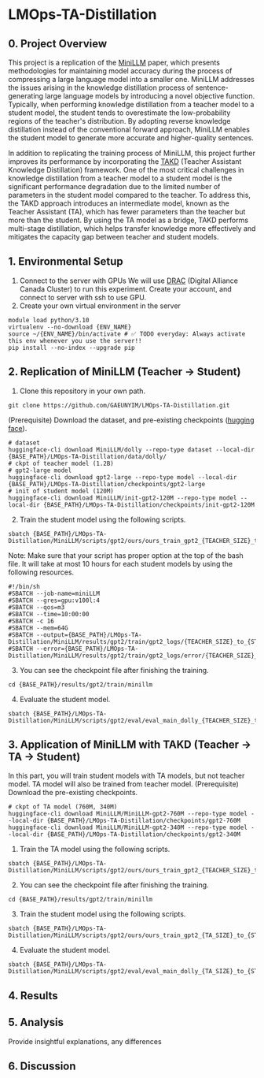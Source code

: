 # LMOps-TA-Distillation

## 0. Project Overview
This project is a replication of the [MiniLLM](https://arxiv.org/abs/2306.08543) paper, which presents methodologies for maintaining model accuracy during the process of compressing a large language model into a smaller one. MiniLLM addresses the issues arising in the knowledge distillation process of sentence-generating large language models by introducing a novel objective function. Typically, when performing knowledge distillation from a teacher model to a student model, the student tends to overestimate the low-probability regions of the teacher's distribution. By adopting reverse knowledge distillation instead of the conventional forward approach, MiniLLM enables the student model to generate more accurate and higher-quality sentences.

In addition to replicating the training process of MiniLLM, this project further improves its performance by incorporating the [TAKD](https://arxiv.org/abs/1902.03393) (Teacher Assistant Knowledge Distillation) framework. One of the most critical challenges in knowledge distillation from a teacher model to a student model is the significant performance degradation due to the limited number of parameters in the student model compared to the teacher. To address this, the TAKD approach introduces an intermediate model, known as the Teacher Assistant (TA), which has fewer parameters than the teacher but more than the student. By using the TA model as a bridge, TAKD performs multi-stage distillation, which helps transfer knowledge more effectively and mitigates the capacity gap between teacher and student models.

## 1. Environmental Setup
1. Connect to the server with GPUs
We will use [DRAC](https://alliancecan.ca/en/search?keywords=ssh) (Digital Alliance Canada Cluster) to run this experiment. Create your account, and connect to server with ssh to use GPU.
2. Create your own virtual environment in the server
```
module load python/3.10
virtualenv --no-download {ENV_NAME}
source ~/{ENV_NAME}/bin/activate # ✅ TODO everyday: Always activate this env whenever you use the server!!
pip install --no-index --upgrade pip
```

## 2. Replication of MiniLLM (Teacher -> Student)
1. Clone this repository in your own path.
```
git clone https://github.com/GAEUNYIM/LMOps-TA-Distillation.git
```
(Prerequisite) Download the dataset, and pre-existing checkpoints ([hugging face](https://huggingface.co/MiniLLM)).
```
# dataset
huggingface-cli download MiniLLM/dolly --repo-type dataset --local-dir {BASE_PATH}/LMOps-TA-Distillation/data/dolly/
# ckpt of teacher model (1.2B)
# gpt2-large model
huggingface-cli download gpt2-large --repo-type model --local-dir {BASE_PATH}/LMOps-TA-Distillation/checkpoints/gpt2-large
# init of student model (120M)
huggingface-cli download MiniLLM/init-gpt2-120M --repo-type model --local-dir {BASE_PATH}/LMOps-TA-Distillation/checkpoints/init-gpt2-120M
```
2. Train the student model using the following scripts. 
```
sbatch {BASE_PATH}/LMOps-TA-Distillation/MiniLLM/scripts/gpt2/ours/ours_train_gpt2_{TEACHER_SIZE}_to_{STUDENT_SIZE}.sh
```
Note: Make sure that your script has proper option at the top of the bash file. It will take at most 10 hours for each student models by using the following resources. 
```
#!/bin/sh
#SBATCH --job-name=miniLLM
#SBATCH --gres=gpu:v100l:4
#SBATCH --qos=m3
#SBATCH --time=10:00:00
#SBATCH -c 16
#SBATCH --mem=64G
#SBATCH --output={BASE_PATH}/LMOps-TA-Distillation/MiniLLM/results/gpt2/train/gpt2_logs/{TEACHER_SIZE}_to_{STUDENT_SIZE}.out 
#SBATCH --error={BASE_PATH}/LMOps-TA-Distillation/MiniLLM/results/gpt2/train/gpt2_logs/error/{TEACHER_SIZE}_to_{STUDENT_SIZE}.out
```
3. You can see the checkpoint file after finishing the training.
```
cd {BASE_PATH}/results/gpt2/train/minillm
```
4. Evaluate the student model.
```
sbatch {BASE_PATH}/LMOps-TA-Distillation/MiniLLM/scripts/gpt2/eval/eval_main_dolly_{TEACHER_SIZE}_to_{STUDENT_SIZE}.sh
```

## 3. Application of MiniLLM with TAKD (Teacher -> TA -> Student)
In this part, you will train student models with TA models, but not teacher model. TA model will also be trained from teacher model.
(Prerequisite) Download the pre-existing checkpoints.
```
# ckpt of TA model (760M, 340M)
huggingface-cli download MiniLLM/MiniLLM-gpt2-760M --repo-type model --local-dir {BASE_PATH}/LMOps-TA-Distillation/checkpoints/gpt2-760M
huggingface-cli download MiniLLM/MiniLLM-gpt2-340M --repo-type model --local-dir {BASE_PATH}/LMOps-TA-Distillation/checkpoints/gpt2-340M
```
1. Train the TA model using the following scripts. 
```
sbatch {BASE_PATH}/LMOps-TA-Distillation/MiniLLM/scripts/gpt2/ours/ours_train_gpt2_{TEACHER_SIZE}_to_{TA_SIZE}.sh
```
2. You can see the checkpoint file after finishing the training.
```
cd {BASE_PATH}/results/gpt2/train/minillm
```
3. Train the student model using the following scripts. 
```
sbatch {BASE_PATH}/LMOps-TA-Distillation/MiniLLM/scripts/gpt2/ours/ours_train_gpt2_{TA_SIZE}_to_{STUDENT_SIZE}.sh
``` 
4. Evaluate the student model.
```
sbatch {BASE_PATH}/LMOps-TA-Distillation/MiniLLM/scripts/gpt2/eval/eval_main_dolly_{TA_SIZE}_to_{STUDENT_SIZE}.sh
```
## 4. Results


## 5. Analysis
Provide insightful explanations, any differences

## 6. Discussion
